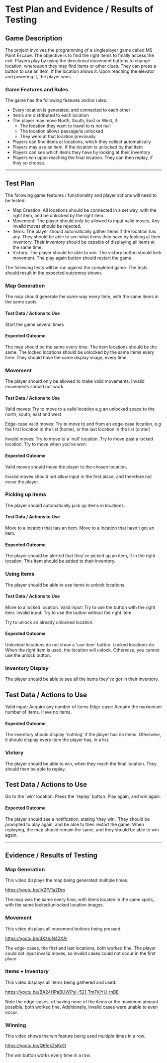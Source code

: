 # Test Plan and Evidence / Results of Testing

## Game Description

The project involves the programming of a singleplayer game called MS Paint Escape.
The objective is to find the right items to finally access the exit. Players play by using
the directional movement buttons to change location, whereupon they may find items or other clues. They can press a
button to use an item, if the location allows it. Upon reaching the elevator and powering it, the player wins.


### Game Features and Rules

The game has the following features and/or rules:

- Every location is generated, and connected to each other
- Items are distributed to each location
- The player may move North, South, East or West, if:
    - The location they want to travel to is not null
    - The location allows passage/is unlocked
    - They were at that location previously
- Players can find items at locations, which they collect automatically
- Players may use an item, if the location is unlocked by that item
- Players can see which items they have by looking at their inventory
- Players win upon reaching the final location. They can then replay, if they so choose.

---

## Test Plan

The following game features / functionality and player actions will need to be tested:

- Map Creation: All locations should be connected in a set way, with the right item, and be unlocked by the right item.
- Movement: The player should only be allowed to input valid moves. Any invalid moves should be rejected.
- Items: The player should automatically gather items if the location has any. They should be able to see what items they
have by looking at their inventory. Their inventory should be capable of displaying all items at the same time.
- Victory: The player should be able to win. The victory button should lock movement. The play again button should restart the game.

The following tests will be run against the completed game. The tests should result in the expected outcomes shown.


### Map Generation

The map should generate the same way every time, with the same items in the same spots

#### Test Data / Actions to Use

Start the game several times

#### Expected Outcome

The map should be the same every time. The item locations should be the same. The locked locations should be unlocked
by the same items every time. They should have the same display image, every time.


### Movement

The player should only be allowed to make valid movements. Invalid movements should not work.

#### Test Data / Actions to Use

Valid moves:
Try to move to a valid location e.g an unlocked space to the north, south, east and west.

Edge-case valid moves:
Try to move to and from an edge-case location, e.g the first location in the list (home), or the last location in the list (crater)

Invalid moves:
Try to move to a 'null' location.
Try to move past a locked location.
Try to move when you've won.


#### Expected Outcome

Valid moves should move the player to the chosen location.

Invalid moves should not allow input in the first place, and therefore not move the player.


### Picking up items

The player should automatically pick up items in locations.


#### Test Data / Actions to Use

Move to a location that has an item.
Move to a location that hasn't got an item.

#### Expected Outcome

The player should be alerted that they've picked up an item, if in the right location. This item should be added
to their inventory.


### Using items

The player should be able to use items to unlock locations.

#### Test Data / Actions to Use

Move to a locked location.
Valid input: Try to use the button with the right item.
Invalid input: Try to use the button without the right item.

Try to unlock an already unlocked location.

#### Expected Outcome

Unlocked locations do not show a 'use item' button. Locked locations do.
When the right item is used, the location will unlock. Otherwise, you cannot use the unlock button.


### Inventory Display

The player should be able to see all the items they've got in their inventory.

## Test Data / Actions to Use

Valid input: Acquire any number of items
Edge-case: Acquire the maxiumum number of items. Have no items.

#### Expected Outcome

The inventory should display 'nothing' if the player has no items. Otherwise, it should display every item
the player has, in a list.


### Victory

The player should be able to win, when they reach the final location. They should then be able to replay.

## Test Data / Actions to Use

Go to the 'win' location.
Press the 'replay' button.
Play again, and win again.

#### Expected Outcome

The player should see a notification, stating 'they win.'
They should be prompted to play again, and be able to then restart the game.
When replaying, the map should remain the same, and they should be able to win again.


---


## Evidence / Results of Testing

### Map Generation

This video displays the map being generated multiple times.

https://youtu.be/lVZfV1a2Dro

The map was the same every time, with items located in the same spots, with the same locked/unlocked location images.


### Movement

This video displays all movement buttons being pressed.

https://youtu.be/dXztuN42XAI

The edge-cases, the first and last locations, both worked fine. The player could not input invalid moves,
so invalid cases could not occur in the first place.


### Items + Inventory

This video displays all items being gathered and used.

https://youtu.be/BA24HPaBUWI?si=521_Tm7KlYU_rnBE

Note the edge-cases, of having none of the items or the maximum amount possible, both worked fine.
Additionally, invalid cases were unable to even occur.


### Winning

This video shows the win feature being used multiple times in a row.

https://youtu.be/Q6fekZsKcEI

The win button works every time in a row.
